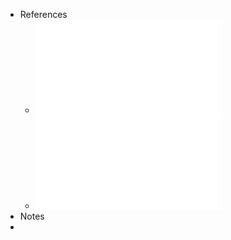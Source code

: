 - References
	- ![T19_20_Fluxos_FF_EK.pdf](../assets/T19_20_Fluxos_FF_EK_1736859778251_0.pdf)
	- ![T21_Fluxos_Modelacao.pdf](../assets/T21_Fluxos_Modelacao_1736859780545_0.pdf)
- Notes
-